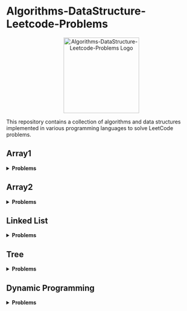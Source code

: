 # Algorithms-DataStructure-Leetcode-Problems

<p align="center">
  <img src="https://your-image-url.com" alt="Algorithms-DataStructure-Leetcode-Problems Logo" width="200">
</p>

This repository contains a collection of algorithms and data structures implemented in various programming languages to solve LeetCode problems.

## Array1

<details>
  <summary><strong>Problems</strong></summary>
  
  - **Problem 1**: Two Sum (Easy)
    - Difficulty: :star:
    - [Link](https://leetcode.com/problems/two-sum/)
    - Files: `two_sum.py`, `two_sum.java`, `two_sum.cpp`
    
  - **Problem 2**: Container With Most Water (Medium)
    - Difficulty: :star::star:
    - [Link](https://leetcode.com/problems/container-with-most-water/)
    - Files: `container_with_most_water.py`, `container_with_most_water.java`, `container_with_most_water.cpp`
  
  ...
</details>

## Array2

<details>
  <summary><strong>Problems</strong></summary>
  
  - **Problem 1**: ...
</details>

## Linked List

<details>
  <summary><strong>Problems</strong></summary>
  
  - **Problem 1**: ...
</details>

## Tree

<details>
  <summary><strong>Problems</strong></summary>
  
  - **Problem 1**: ...
</details>

## Dynamic Programming

<details>
  <summary><strong>Problems</strong></summary>
  
  - **Problem 1**: ...
</details>


